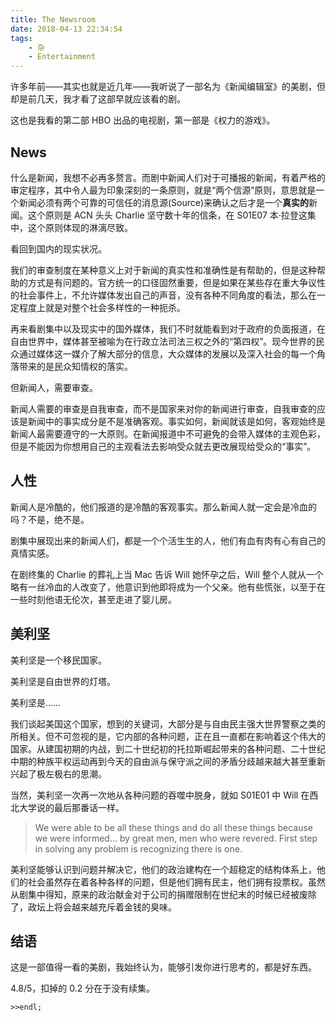 ```yaml
---
title: The Newsroom
date: 2018-04-13 22:34:54
tags:
    - 杂
    - Entertainment
---
```


许多年前——其实也就是近几年——我听说了一部名为《新闻编辑室》的美剧，但却是前几天，我才看了这部早就应该看的剧。

这也是我看的第二部 HBO 出品的电视剧，第一部是《权力的游戏》。

## News

什么是新闻，我想不必再多赘言。而剧中新闻人们对于可播报的新闻，有着严格的审定程序，其中令人最为印象深刻的一条原则，就是“两个信源”原则，意思就是一个新闻必须有两个可靠的可信任的消息源(Source)来确认之后才是一个**真实的**新闻。这个原则是 ACN 头头 Charlie 坚守数十年的信条，在 S01E07 本·拉登这集中，这个原则体现的淋漓尽致。

看回到国内的现实状况。

我们的审查制度在某种意义上对于新闻的真实性和准确性是有帮助的，但是这种帮助的方式是有问题的。官方统一的口径固然重要，但是如果在某些存在重大争议性的社会事件上，不允许媒体发出自己的声音，没有各种不同角度的看法，那么在一定程度上就是对整个社会多样性的一种扼杀。

再来看剧集中以及现实中的国外媒体，我们不时就能看到对于政府的负面报道，在自由世界中，媒体甚至被喻为在行政立法司法三权之外的“第四权”。现今世界的民众通过媒体这一媒介了解大部分的信息，大众媒体的发展以及深入社会的每一个角落带来的是民众知情权的落实。

但新闻人，需要审查。

新闻人需要的审查是自我审查，而不是国家来对你的新闻进行审查，自我审查的应该是新闻中的事实成分是不是准确客观。事实如何，新闻就该是如何，客观始终是新闻人最需要遵守的一大原则。在新闻报道中不可避免的会带入媒体的主观色彩，但是不能因为你想用自己的主观看法去影响受众就去更改展现给受众的“事实”。

## 人性

新闻人是冷酷的，他们报道的是冷酷的客观事实。那么新闻人就一定会是冷血的吗？不是，绝不是。

剧集中展现出来的新闻人们，都是一个个活生生的人，他们有血有肉有心有自己的真情实感。

在剧终集的 Charlie 的葬礼上当 Mac 告诉 Will 她怀孕之后，Will 整个人就从一个略有一丝冷血的人改变了，他意识到他即将成为一个父亲。他有些慌张，以至于在一些时刻他语无伦次，甚至走进了婴儿房。

## 美利坚

美利坚是一个移民国家。

美利坚是自由世界的灯塔。

美利坚是……

我们谈起美国这个国家，想到的关键词，大部分是与自由民主强大世界警察之类的所相关。但不可忽视的是，它内部的各种问题，正在且一直都在影响着这个伟大的国家。从建国初期的内战，到二十世纪初的托拉斯崛起带来的各种问题、二十世纪中期的种族平权运动再到今天的自由派与保守派之间的矛盾分歧越来越大甚至重新兴起了极左极右的思潮。

当然，美利坚一次再一次地从各种问题的吞噬中脱身，就如 S01E01 中 Will 在西北大学说的最后那番话一样。

> We were able to be all these things and do all these things because we were informed… by great men, men who were revered. First step in solving any problem is recognizing there is one.

美利坚能够认识到问题并解决它，他们的政治建构在一个超稳定的结构体系上，他们的社会虽然存在着各种各样的问题，但是他们拥有民主，他们拥有投票权。虽然从剧集中得知，原来的政治献金对于公司的捐赠限制在世纪末的时候已经被废除了，政坛上将会越来越充斥着金钱的臭味。

## 结语

这是一部值得一看的美剧，我始终认为，能够引发你进行思考的，都是好东西。

4.8/5，扣掉的 0.2 分在于没有续集。

```>>endl;```